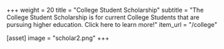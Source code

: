 +++
weight = 20
title = "College Student Scholarship"
subtitle = "The College Student Scholarship is for current College Students that are pursuing higher education. Click here to learn more!"
item_url = "/college" 

[asset]
  image = "scholar2.png"
+++